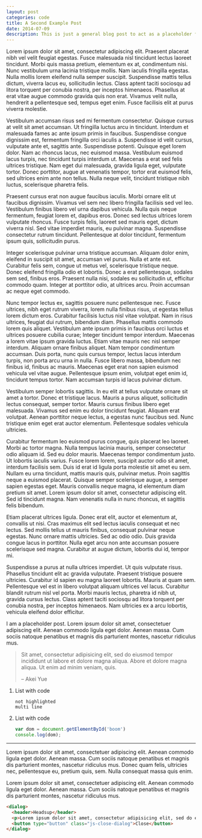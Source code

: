 ```yaml
---
layout: post
categories: code
title: A Second Example Post
date: 2014-07-09
description: This is just a general blog post to act as a placeholder for real content. The information within this post is really just made-up words and content. Hopefully this translates well with the SEO properties.
---
```


Lorem ipsum dolor sit amet, consectetur adipiscing elit. Praesent placerat nibh vel velit feugiat egestas. Fusce malesuada nisl tincidunt lectus laoreet tincidunt. Morbi quis massa pretium, elementum ex at, condimentum nisi. Nunc vestibulum urna lacinia tristique mollis. Nam iaculis fringilla egestas. Nulla mollis lorem eleifend nulla semper suscipit. Suspendisse mattis tellus dictum, viverra lacus eu, sollicitudin lectus. Class aptent taciti sociosqu ad litora torquent per conubia nostra, per inceptos himenaeos. Phasellus at erat vitae augue commodo gravida quis non erat. Vivamus velit nulla, hendrerit a pellentesque sed, tempus eget enim. Fusce facilisis elit at purus viverra molestie.

Vestibulum accumsan risus sed mi fermentum consectetur. Quisque cursus at velit sit amet accumsan. Ut fringilla luctus arcu in tincidunt. Interdum et malesuada fames ac ante ipsum primis in faucibus. Suspendisse congue dignissim est, fermentum fringilla orci iaculis a. Suspendisse id velit cursus, vulputate ante et, sagittis ante. Suspendisse potenti. Quisque eget lorem dolor. Nam ac rhoncus lacus, nec euismod massa. Vestibulum euismod lacus turpis, nec tincidunt turpis interdum ut. Maecenas a erat sed felis ultrices tristique. Nam eget dui malesuada, gravida ligula eget, vulputate tortor. Donec porttitor, augue at venenatis tempor, tortor erat euismod felis, sed ultrices enim ante non tellus. Nulla neque velit, tincidunt tristique nibh luctus, scelerisque pharetra felis.

Praesent cursus erat non augue faucibus iaculis. Morbi ornare elit ut faucibus dignissim. Vivamus vel sem nec libero fringilla facilisis sed vel leo. Vestibulum finibus libero vel urna dapibus vehicula. Nulla quis neque fermentum, feugiat lorem et, dapibus eros. Donec sed lectus ultrices lorem vulputate rhoncus. Fusce turpis felis, laoreet sed mauris eget, dictum viverra nisl. Sed vitae imperdiet mauris, eu pulvinar magna. Suspendisse consectetur rutrum tincidunt. Pellentesque at dolor tincidunt, fermentum ipsum quis, sollicitudin purus.

Integer scelerisque pulvinar urna tristique accumsan. Aliquam dolor enim, eleifend in suscipit sit amet, accumsan vel purus. Nulla et ante est. Curabitur felis sem, congue ut metus vel, scelerisque tristique neque. Donec eleifend fringilla odio et lobortis. Donec a erat pellentesque, sodales sem sed, finibus eros. Praesent nulla nisi, sodales eu sollicitudin ut, efficitur commodo quam. Integer at porttitor odio, at ultrices arcu. Proin accumsan ac neque eget commodo.

Nunc tempor lectus ex, sagittis posuere nunc pellentesque nec. Fusce ultrices, nibh eget rutrum viverra, lorem nulla finibus risus, ut egestas tellus lorem dictum eros. Curabitur facilisis luctus nisl vitae volutpat. Nam in risus ultrices, feugiat dui rutrum, bibendum diam. Phasellus mattis commodo lorem quis aliquet. Vestibulum ante ipsum primis in faucibus orci luctus et ultrices posuere cubilia curae; Integer tincidunt tempor interdum. Maecenas a lorem vitae ipsum gravida luctus. Etiam vitae mauris nec nisl semper interdum. Aliquam ornare finibus aliquet. Nam tempor condimentum accumsan. Duis porta, nunc quis cursus tempor, lectus lacus interdum turpis, non porta arcu urna in nulla. Fusce libero massa, bibendum nec finibus id, finibus ac mauris. Maecenas eget erat non sapien euismod vehicula vel vitae augue. Pellentesque ipsum enim, volutpat eget enim id, tincidunt tempus tortor. Nam accumsan turpis id lacus pulvinar dictum.

Vestibulum semper lobortis sagittis. In eu elit at tellus vulputate ornare sit amet a tortor. Donec et tristique lacus. Mauris a purus aliquet, sollicitudin lectus consequat, semper tortor. Mauris cursus finibus libero eget malesuada. Vivamus sed enim eu dolor tincidunt feugiat. Aliquam erat volutpat. Aenean porttitor neque lectus, a egestas nunc faucibus sed. Nunc tristique enim eget erat auctor elementum. Pellentesque sodales vehicula ultricies.

Curabitur fermentum leo euismod purus congue, quis placerat leo laoreet. Morbi ac tortor magna. Nulla tempus lacinia mauris, semper consectetur odio aliquam id. Sed eu dolor mauris. Maecenas tempor condimentum justo. Ut lobortis iaculis varius. Fusce lorem lorem, suscipit auctor odio sit amet, interdum facilisis sem. Duis id erat id ligula porta molestie sit amet eu sem. Nullam eu urna tincidunt, mattis mauris quis, pulvinar metus. Proin sagittis neque a euismod placerat. Quisque semper scelerisque augue, a semper sapien egestas eget. Mauris convallis neque magna, id elementum diam pretium sit amet. Lorem ipsum dolor sit amet, consectetur adipiscing elit. Sed id tincidunt magna. Nam venenatis nulla in nunc rhoncus, et sagittis felis bibendum.

Etiam placerat ultrices ligula. Donec erat elit, auctor et elementum at, convallis ut nisi. Cras maximus elit sed lectus iaculis consequat et nec lectus. Sed mollis tellus ut mauris finibus, consequat pulvinar neque egestas. Nunc ornare mattis ultricies. Sed ac odio odio. Duis gravida congue lacus in porttitor. Nulla eget arcu non ante accumsan posuere scelerisque sed magna. Curabitur at augue dictum, lobortis dui id, tempor mi.

Suspendisse a purus at nulla ultrices imperdiet. Ut quis vulputate risus. Phasellus tincidunt elit ac gravida vulputate. Praesent tristique posuere ultricies. Curabitur id sapien eu magna laoreet lobortis. Mauris at quam sem. Pellentesque vel est in libero volutpat aliquam ultrices vel lacus. Curabitur blandit rutrum nisl vel porta. Morbi mauris lectus, pharetra id nibh ut, gravida cursus lectus. Class aptent taciti sociosqu ad litora torquent per conubia nostra, per inceptos himenaeos. Nam ultricies ex a arcu lobortis, vehicula eleifend dolor efficitur.

I am a placeholder post. Lorem ipsum dolor sit amet, consectetuer adipiscing elit. Aenean commodo ligula eget dolor. Aenean massa. Cum sociis natoque penatibus et magnis dis parturient montes, nascetur ridiculus mus.

> Sit amet, consectetur adipisicing elit, sed do eiusmod tempor incididunt ut labore et dolore magna aliqua. Abore et dolore magna aliqua. Ut enim ad minim veniam, quis.
>
> – Akei Yue

1. List with code

    ```
    not highlighted
    multi line
    ```

2. List with code
    ```javascript
    var dom = document.getElementById('boom')
    console.log(dom);
    ```

---

Lorem ipsum dolor sit amet, consectetuer adipiscing elit. Aenean commodo ligula eget dolor. Aenean massa. Cum sociis natoque penatibus et magnis dis parturient montes, nascetur ridiculus mus. Donec quam felis, ultricies nec, pellentesque eu, pretium quis, sem. Nulla consequat massa quis enim.

Lorem ipsum dolor sit amet, consectetuer adipiscing elit. Aenean commodo ligula eget dolor. Aenean massa. Cum sociis natoque penatibus et magnis dis parturient montes, nascetur ridiculus mus.

```html
<dialog>
  <header>Headsup</header>
  <p>Lorem ipsum dolor sit amet, consectetur adipisicing elit, sed do eiusmod tempor incididunt ut labore et dolore magna.</p>
  <button type="button" class="js-close-dialog">Close</button>
</dialog>
```
